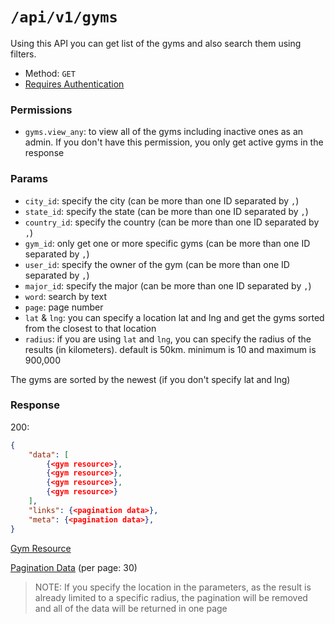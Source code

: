 # `/api/v1/gyms`
Using this API you can get list of the gyms and also search them using filters.

- Method: `GET`
- [Requires Authentication](../auth/login.md#how-to-use-api-token)

### Permissions

- `gyms.view_any`: to view all of the gyms including inactive ones as an admin. If you don't have this permission, you only get active gyms in the response

### Params

- `city_id`: specify the city (can be more than one ID separated by `,`)
- `state_id`: specify the state (can be more than one ID separated by `,`)
- `country_id`: specify the country (can be more than one ID separated by `,`)
- `gym_id`: only get one or more specific gyms (can be more than one ID separated by `,`)
- `user_id`: specify the owner of the gym (can be more than one ID separated by `,`)
- `major_id`: specify the major (can be more than one ID separated by `,`)
- `word`: search by text
- `page`: page number
- `lat` & `lng`: you can specify a location lat and lng and get the gyms sorted from the closest to that location
- `radius`: if you are using `lat` and `lng`, you can specify the radius of the results (in kilometers). default is 50km. minimum is 10 and maximum is 900,000

The gyms are sorted by the newest (if you don't specify lat and lng)

### Response

200:
```json
{
    "data": [
        {<gym resource>},
        {<gym resource>},
        {<gym resource>},
        {<gym resource>}
    ],
    "links": {<pagination data>},
    "meta": {<pagination data>},
}
```

[Gym Resource](../resources/gym.md)

[Pagination Data](../pagination-data.md) (per page: 30)
> NOTE: If you specify the location in the parameters, as the result is already limited to a specific radius, the pagination will be removed and all of the data will be returned in one page
